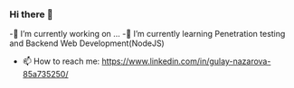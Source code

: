### Hi there 👋

-🔭 I’m currently working on ...
-🌱 I’m currently learning Penetration testing and Backend Web Development(NodeJS)
- 📫 How to reach me: https://www.linkedin.com/in/gulay-nazarova-85a735250/
<!--- 
- 👯 I’m looking to collaborate on ...
- 🤔 I’m looking for help with ...
- 💬 Ask me about ...

- 😄 Pronouns: ...
- ⚡ Fun fact: ...
---!>
